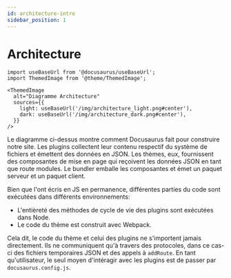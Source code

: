 ```yaml
---
id: architecture-intro
sidebar_position: 1
---
```


# Architecture

```mdx-code-block
import useBaseUrl from '@docusaurus/useBaseUrl';
import ThemedImage from '@theme/ThemedImage';

<ThemedImage
  alt="Diagramme Architecture"
  sources={{
    light: useBaseUrl('/img/architecture_light.png#center'),
    dark: useBaseUrl('/img/architecture_dark.png#center'),
  }}
/>
```
Le diagramme ci-dessus montre comment Docusaurus fait pour construire notre site. Les plugins collectent leur contenu respectif du système de fichiers et émettent des données en JSON. Les thèmes, eux, fournissent des composantes de mise en page qui reçoivent les données JSON en tant que route modules. Le bundler emballe les composantes et émet un paquet serveur et un paquet client.

Bien que l'ont écris en JS en permanence, différentes parties du code sont exécutées dans différents environnements:
- L'entièreté des méthodes de cycle de vie des plugins sont exécutées dans Node.
- Le code du thème est construit avec Webpack.

Cela dit, le code du thème et celui des plugins ne s'importent jamais directement. Ils ne communiquent qu'à travers des protocoles, dans ce cas-ci des fichiers temporaires JSON et des appels à `addRoute`. En tant qu'utilisateur, le seul moyen d'intéragir avec les plugins est de passer par `docusaurus.config.js`.